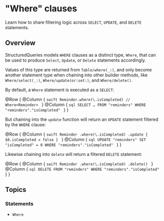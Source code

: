 # "Where" clauses

Learn how to share filtering logic across `SELECT`, `UPDATE`, and `DELETE` statements.

## Overview

StructuredQueries models `WHERE` clauses as a distinct type, ``Where``, that can be used to
produce ``Select``, ``Update``, or ``Delete`` statements accordingly.

Values of this type are returned from ``Table/where(_:)``, and only become another statement type
when chaining into other builder methods, like ``Where/select(_:)``, ``Where/update(or:set:)``, and
``Where/delete()``.

By default, a ``Where`` statement is executed as a `SELECT`:

@Row {
  @Column {
    ```swift
    Reminder.where(\.isCompleted)
    // Where<Reminder>
    ```
  }
  @Column {
    ```sql
    SELECT … FROM "reminders"
    WHERE "reminders"."isCompleted"
    ```
  }
}

But chaining into the `update` function will return an `UPDATE` statement filtered by the `WHERE`
clause:

@Row {
  @Column {
    ```swift
    Reminder
      .where(\.isCompleted)
      .update {
        $0.isCompleted = false
      }
    ```
  }
  @Column {
    ```sql
    UPDATE "reminders" SET
      "isCompleted" = 0
    WHERE "reminders"."isCompleted"
    ```
  }
}

Likewise chaining into `delete` will return a filtered `DELETE` statement:

@Row {
  @Column {
    ```swift
    Reminder
      .where(\.isCompleted)
      .delete()
    ```
  }
  @Column {
    ```sql
    DELETE FROM "reminders"
    WHERE "reminders"."isCompleted"
    ```
  }
}

## Topics

### Statements

- ``Where``
